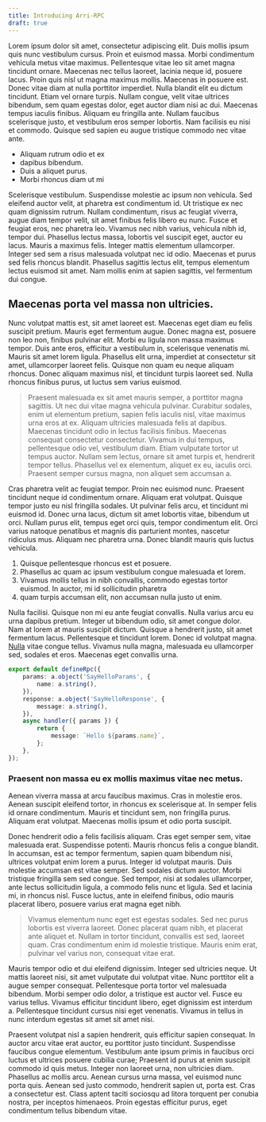 ```yaml
---
title: Introducing Arri-RPC
draft: true
---
```


Lorem ipsum dolor sit amet, consectetur adipiscing elit. Duis mollis ipsum quis nunc vestibulum cursus. Proin et euismod massa. Morbi condimentum vehicula metus vitae maximus. Pellentesque vitae leo sit amet magna tincidunt ornare. Maecenas nec tellus laoreet, lacinia neque id, posuere lacus. Proin quis nisl ut magna maximus mollis. Maecenas in posuere est. Donec vitae diam at nulla porttitor imperdiet. Nulla blandit elit eu dictum tincidunt. Etiam vel ornare turpis. Nullam congue, velit vitae ultrices bibendum, sem quam egestas dolor, eget auctor diam nisi ac dui. Maecenas tempus iaculis finibus. Aliquam eu fringilla ante. Nullam faucibus scelerisque justo, et vestibulum eros semper lobortis. Nam facilisis eu nisi et commodo. Quisque sed sapien eu augue tristique commodo nec vitae ante.

-   Aliquam rutrum odio et ex
-   dapibus bibendum.
-   Duis a aliquet purus.
-   Morbi rhoncus diam ut mi

Scelerisque vestibulum. Suspendisse molestie ac ipsum non vehicula. Sed eleifend auctor velit, at pharetra est condimentum id. Ut tristique ex nec quam dignissim rutrum. Nullam condimentum, risus ac feugiat viverra, augue diam tempor velit, sit amet finibus felis libero eu nunc. Fusce et feugiat eros, nec pharetra leo. Vivamus nec nibh varius, vehicula nibh id, tempor dui. Phasellus lectus massa, lobortis vel suscipit eget, auctor eu lacus. Mauris a maximus felis. Integer mattis elementum ullamcorper. Integer sed sem a risus malesuada volutpat nec id odio. Maecenas et purus sed felis rhoncus blandit. Phasellus sagittis lectus elit, tempus elementum lectus euismod sit amet. Nam mollis enim at sapien sagittis, vel fermentum dui congue.

## Maecenas porta vel massa non ultricies.

Nunc volutpat mattis est, sit amet laoreet est. Maecenas eget diam eu felis suscipit pretium. Mauris eget fermentum augue. Donec magna est, posuere non leo non, finibus pulvinar elit. Morbi eu ligula non massa maximus tempor. Duis ante eros, efficitur a vestibulum in, scelerisque venenatis mi. Mauris sit amet lorem ligula. Phasellus elit urna, imperdiet at consectetur sit amet, ullamcorper laoreet felis. Quisque non quam eu neque aliquam rhoncus. Donec aliquam maximus nisl, et tincidunt turpis laoreet sed. Nulla rhoncus finibus purus, ut luctus sem varius euismod.

> Praesent malesuada ex sit amet mauris semper, a porttitor magna sagittis. Ut nec dui vitae magna vehicula pulvinar. Curabitur sodales, enim ut elementum pretium, sapien felis iaculis nisl, vitae maximus urna eros at ex. Aliquam ultricies malesuada felis at dapibus. Maecenas tincidunt odio in lectus facilisis finibus. Maecenas consequat consectetur consectetur. Vivamus in dui tempus, pellentesque odio vel, vestibulum diam. Etiam vulputate tortor ut tempus auctor. Nullam sem lectus, ornare sit amet turpis et, hendrerit tempor tellus. Phasellus vel ex elementum, aliquet ex eu, iaculis orci. Praesent semper cursus magna, non aliquet sem accumsan a.

Cras pharetra velit ac feugiat tempor. Proin nec euismod nunc. Praesent tincidunt neque id condimentum ornare. Aliquam erat volutpat. Quisque tempor justo eu nisl fringilla sodales. Ut pulvinar felis arcu, et tincidunt mi euismod id. Donec urna lacus, dictum sit amet lobortis vitae, bibendum ut orci. Nullam purus elit, tempus eget orci quis, tempor condimentum elit. Orci varius natoque penatibus et magnis dis parturient montes, nascetur ridiculus mus. Aliquam nec pharetra urna. Donec blandit mauris quis luctus vehicula.

1. Quisque pellentesque rhoncus est et posuere.
2. Phasellus ac quam ac ipsum vestibulum congue malesuada et lorem.
3. Vivamus mollis tellus in nibh convallis, commodo egestas tortor euismod. In auctor, mi id sollicitudin pharetra
4. quam turpis accumsan elit, non accumsan nulla justo ut enim.

Nulla facilisi. Quisque non mi eu ante feugiat convallis. Nulla varius arcu eu urna dapibus pretium. Integer ut bibendum odio, sit amet congue dolor. Nam at lorem at mauris suscipit dictum. Quisque a hendrerit justo, sit amet fermentum lacus. Pellentesque et tincidunt lorem. Donec id volutpat magna. [Nulla](https://example.com) vitae congue tellus. Vivamus nulla magna, malesuada eu ullamcorper sed, sodales et eros. Maecenas eget convallis urna.

```ts [sayHello.rpc.ts] meta-info=val
export default defineRpc({
    params: a.object('SayHelloParams', {
        name: a.string(),
    }),
    response: a.object('SayHelloResponse', {
        message: a.string(),
    }),
    async handler({ params }) {
        return {
            message: `Hello ${params.name}`,
        };
    },
});
```

### Praesent non massa eu ex mollis maximus vitae nec metus.

Aenean viverra massa at arcu faucibus maximus. Cras in molestie eros. Aenean suscipit eleifend tortor, in rhoncus ex scelerisque at. In semper felis id ornare condimentum. Mauris et tincidunt sem, non fringilla purus. Aliquam erat volutpat. Maecenas mollis ipsum et odio porta suscipit.

Donec hendrerit odio a felis facilisis aliquam. Cras eget semper sem, vitae malesuada erat. Suspendisse potenti. Mauris rhoncus felis a congue blandit. In accumsan, est ac tempor fermentum, sapien quam bibendum nisi, ultrices volutpat enim lorem a purus. Integer id volutpat mauris. Duis molestie accumsan est vitae semper. Sed sodales dictum auctor. Morbi tristique fringilla sem sed congue. Sed tempor, nisi at sodales ullamcorper, ante lectus sollicitudin ligula, a commodo felis nunc et ligula. Sed et lacinia mi, in rhoncus nisl. Fusce luctus, ante in eleifend finibus, odio mauris placerat libero, posuere varius erat magna eget nibh.

> Vivamus elementum nunc eget est egestas sodales. Sed nec purus lobortis est viverra laoreet. Donec placerat quam nibh, et placerat ante aliquet et. Nullam in tortor tincidunt, convallis est sed, laoreet quam. Cras condimentum enim id molestie tristique. Mauris enim erat, pulvinar vel varius non, consequat vitae erat.

Mauris tempor odio et dui eleifend dignissim. Integer sed ultricies neque. Ut mattis laoreet nisi, sit amet vulputate dui volutpat vitae. Nunc porttitor elit a augue semper consequat. Pellentesque porta tortor vel malesuada bibendum. Morbi semper odio dolor, a tristique est auctor vel. Fusce eu varius tellus. Vivamus efficitur tincidunt libero, eget dignissim est interdum a. Pellentesque tincidunt cursus nisi eget venenatis. Vivamus in tellus in nunc interdum egestas sit amet sit amet nisi.

Praesent volutpat nisl a sapien hendrerit, quis efficitur sapien consequat. In auctor arcu vitae erat auctor, eu porttitor justo tincidunt. Suspendisse faucibus congue elementum. Vestibulum ante ipsum primis in faucibus orci luctus et ultrices posuere cubilia curae; Praesent id purus at enim suscipit commodo id quis metus. Integer non laoreet urna, non ultricies diam. Phasellus ac mollis arcu. Aenean cursus urna massa, vel euismod nunc porta quis. Aenean sed justo commodo, hendrerit sapien ut, porta est. Cras a consectetur est. Class aptent taciti sociosqu ad litora torquent per conubia nostra, per inceptos himenaeos. Proin egestas efficitur purus, eget condimentum tellus bibendum vitae.
